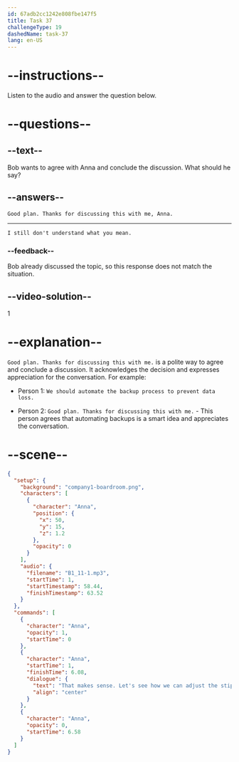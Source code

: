 ```yaml
---
id: 67adb2cc1242e808fbe147f5
title: Task 37
challengeType: 19
dashedName: task-37
lang: en-US
---
```


<!-- (Audio) Anna: That makes sense. Let's see how we can adjust the stipend to cover both technology and office furniture. -->

<!-- SPEAKING -->

# --instructions--

Listen to the audio and answer the question below.

# --questions--

## --text--

Bob wants to agree with Anna and conclude the discussion. What should he say?

## --answers--

`Good plan. Thanks for discussing this with me, Anna.`

---

`I still don't understand what you mean.`

### --feedback--

Bob already discussed the topic, so this response does not match the situation.

## --video-solution--

1

# --explanation--

`Good plan. Thanks for discussing this with me.` is a polite way to agree and conclude a discussion. It acknowledges the decision and expresses appreciation for the conversation. For example:

- Person 1: `We should automate the backup process to prevent data loss.`

- Person 2: `Good plan. Thanks for discussing this with me.` - This person agrees that automating backups is a smart idea and appreciates the conversation.

# --scene--

```json
{
  "setup": {
    "background": "company1-boardroom.png",
    "characters": [
      {
        "character": "Anna",
        "position": {
          "x": 50,
          "y": 15,
          "z": 1.2
        },
        "opacity": 0
      }
    ],
    "audio": {
      "filename": "B1_11-1.mp3",
      "startTime": 1,
      "startTimestamp": 58.44,
      "finishTimestamp": 63.52
    }
  },
  "commands": [
    {
      "character": "Anna",
      "opacity": 1,
      "startTime": 0
    },
    {
      "character": "Anna",
      "startTime": 1,
      "finishTime": 6.08,
      "dialogue": {
        "text": "That makes sense. Let's see how we can adjust the stipend to cover both technology and office furniture.",
        "align": "center"
      }
    },
    {
      "character": "Anna",
      "opacity": 0,
      "startTime": 6.58
    }
  ]
}
```
